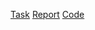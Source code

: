 [Task](pdu-2022L-pd2.pdf)
[Report](http://htmlpreview.github.io/?https://github.com/kwiecienj/Structured-Data-Processing-HW2/blob/main/Kwiecien_Jan_PD2.html)
[Code](Kwiecien_Jan_PD2.R)
